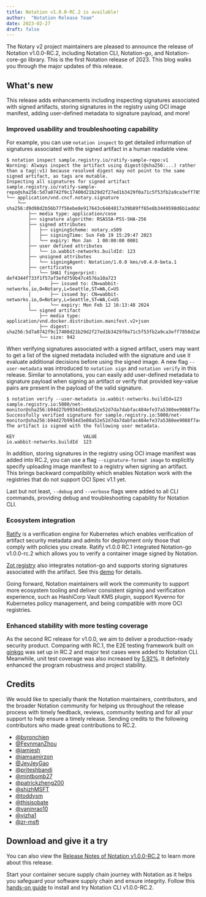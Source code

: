 ```yaml
---
title: Notation v1.0.0-RC.2 is available!
author:  "Notation Release Team"
date: 2023-02-27
draft: false
---
```


The Notary v2 project maintainers are pleased to announce the release of Notation v1.0.0-RC.2, including Notation CLI, Notation-go, and Notation-core-go library. This is the first Notation release of 2023. This blog walks you through the major updates of this release.

## What's new

This release adds enhancements including inspecting signatures associated with signed artifacts, storing signatures in the registry using OCI image manifest, adding user-defined metadata to signature payload, and more!  

### Improved usability and troubleshooting capability

For example, you can use `notation inspect` to get detailed information of signatures associated with the signed artifact in a human readable view. 

```
$ notation inspect sample.registry.io/ratify-sample-repo:v1
Warning: Always inspect the artifact using digest(@sha256:...) rather than a tag(:v1) because resolved digest may not point to the same signed artifact, as tags are mutable.
Inspecting all signatures for signed artifact
sample.registry.io/ratify-sample-repo@sha256:5d7a0742f9c17400d21b29d2f27ed1b3429f0a71c5f53fb2a9ca3eff7850d2a6
└── application/vnd.cncf.notary.signature
    └── sha256:d9d98d2b56b77f56ebe8e917643c6484017a39b89ff65e8b3449598d6b1adda5
        ├── media type: application/cose
        ├── signature algorithm: RSASSA-PSS-SHA-256
        ├── signed attributes
        │   ├── signingScheme: notary.x509
        │   ├── signingTime: Sun Feb 19 15:29:47 2023
        │   └── expiry: Mon Jan  1 00:00:00 0001
        ├── user defined attributes
        │   └── io.wabbit-networks.buildId: 123
        ├── unsigned attributes
        │   └── signingAgent: Notation/1.0.0 kms/v0.4.0-beta.1
        ├── certificates
        │   └── SHA1 fingerprint: def4344f733f1f57af3efd759b47c4576a10a723
        │       ├── issued to: CN=wabbit-networks.io,O=Notary,L=Seattle,ST=WA,C=US
        │       ├── issued by: CN=wabbit-networks.io,O=Notary,L=Seattle,ST=WA,C=US
        │       └── expiry: Mon Feb 12 16:13:48 2024
        └── signed artifact
            ├── media type: application/vnd.docker.distribution.manifest.v2+json
            ├── digest: sha256:5d7a0742f9c17400d21b29d2f27ed1b3429f0a71c5f53fb2a9ca3eff7850d2a6
            └── size: 942
```

When verifying signatures associated with a signed artifact, users may want to get a list of the signed metadata included with the signature and use it evaluate additional decisions before using the signed image. A new flag `--user-metadata` was introduced to `notation sign` and `notation verify` in this release. Similar to annotations, you can easily add user-defined metadata to signature payload when signing an artifact or verify that provided key-value pairs are present in the payload of the valid signature. 

```
$ notation verify --user-metadata io.wabbit-networks.buildId=123 sample.registry.io:5000/net-monitor@sha256:b94d27b9934d3e08a52e52d7da7dabfac484efe37a5380ee9088f7ace2efcde9
Successfully verified signature for sample.registry.io:5000/net-monitor@sha256:b94d27b9934d3e08a52e52d7da7dabfac484efe37a5380ee9088f7ace2efcde9
The artifact is signed with the following user metadata.

KEY                         VALUE
io.wabbit-networks.buildId  123
```

In addition, storing signatures in the registry using OCI image manifest was added into RC.2, you can use a flag `--signature-format image` to explicitly specify uploading image manifest to a registry when signing an artifact. This brings backward compatibility which enables Notation work with the registries that do not support OCI Spec v1.1 yet.

Last but not least, `--debug` and `--verbose` flags were added to all CLI commands, providing debug and troubleshooting capability for Notation CLI.

### Ecosystem integration

[Ratify](https://github.com/deislabs/ratify) is a verification engine for Kubernetes which enables verification of artifact security metadata and admits for deployment only those that comply with policies you create. Ratify v1.0.0 RC.1 integrated Notation-go v1.0.0-rc.2 which allows you to verify a container image signed by Notation.

[Zot registry](http://zotregistry.io/) also integrates notation-go and supports storing signatures associated with the artifact. See this [demo](https://github.com/project-zot/zot/tree/main/demos#notation) for details.

Going forward, Notation maintainers will work the community to support more ecosystem tooling and deliver consistent signing and verification experience, such as HashiCorp Vault KMS plugin, support Kyverno for Kubernetes policy management, and being compatible with more OCI registries.

### Enhanced stability with more testing coverage

As the second RC release for v1.0.0, we aim to deliver a production-ready security product.  Comparing with RC.1, the E2E testing framework built on [ginkgo](https://onsi.github.io/ginkgo/) was set up in RC.2 and major test cases were added to Notation CLI. Meanwhile, unit test coverage was also increased by [5.92%](https://app.codecov.io/gh/notaryproject/notation-go?search=&trend=3%20months). It definitely enhanced the program robustness and project stability.

## Credits

We would like to specially thank the Notation maintainers, contributors, and the broader Notation community for helping us throughout the release process with timely feedback, reviews, community testing and for all your support to help ensure a timely release. Sending credits to the following contributors who made great contributions to RC.2.

- [@byronchien](https://github.com/byronchien)
- [@FeynmanZhou](https://github.com/FeynmanZhou)
- [@iamjesh](https://github.com/iamjesh)
- [@iamsamirzon](https://github.com/iamsamirzon)
- [@JeyJeyGao](https://github.com/JeyJeyGao)
- [@priteshbandi](https://github.com/priteshbandi)
- [@mintbomb27](https://github.com/mintbomb27)
- [@patrickzheng200](https://github.com/patrickzheng200)
- [@shizhMSFT](https://github.com/shizhMSFT)
- [@toddysm](https://github.com/toddysm)
- [@thisisobate](https://github.com/thisisobate)
- [@vaninrao10](https://github.com/vaninrao10)
- [@yizha1](https://github.com/yizha1)
- [@zr-msft](https://github.com/zr-msft)

## Download and give it a try

You can also view the [Release Notes of Notation v1.0.0-RC.2](https://github.com/notaryproject/roadmap/tree/main/RELEASENOTES) to learn more about this release. 

Start your container secure supply chain journey with Notation as it helps you safeguard your software supply chain and ensure integrity. Follow this [hands-on guide](https://notaryproject.dev/docs/quickstart/) to install and try Notation CLI v1.0.0-RC.2.